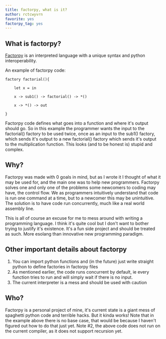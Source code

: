 ```yaml
---
title: factorpy, what is it?
author: rctcwyvrn
favorite: yes
factorpy_tag: yes
---
```




What is factorpy?
---

[Factorpy](https://github.com/rctcwyvrn/factorpy) is an interpreted language with a unique syntax and python interoperability.



An example of factorpy code:

```
factory factorial(){

	let x = in

	x -> sub1() -> factorial() -> *()

	x -> *() -> out

}
```

Factorpy code defines what goes into a function and where it's output should go. So in this example the programmer wants the input to the factorial() factory to be used twice, once as an input to the sub1() factory, which sends it's output to a new factorial() factory which sends it's output to the multiplication function. This looks (and to be honest is) stupid and complex.



Why?
---

Factorpy was made with 0 goals in mind, but as I wrote it I thought of what it may be used for, and the main one was to help new programmers. Factorpy solves one and only one of the problems some newcomers to coding may have, the control flow. We as programmers intuitively understand that code is run one command at a time, but to a newcomer this may be unintuitive. The solution is to have code run concurrently, much like a real world assembly line.



This is all of course an excuse for me to mess around with writing a programming language. I think it's quite cool but I don't want to bother trying to justify it's existence. It's a fun side project and should be treated as such. More esolang than innovative new programming paradigm.



Other important details about factorpy
---

1. You can import python functions and (in the future) just write straight python to define factories in factorpy files
2. As mentioned earlier, the code runs concurrent by default, ie every function tries to run and will simply wait if there is no input.
3. The current interpreter is a mess and should be used with caution



Who?
---

Factorpy is a personal project of mine, it's current state is a giant mess of spaghetti python code and terrible hacks. But it kinda works! Note that in the example above there is no base case, that would be because I haven't figured out how to do that just yet. Note #2, the above code does not run on the current compiler, as it does not support recursion yet.

